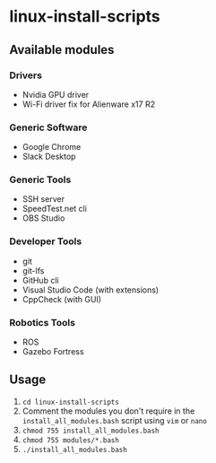 # linux-install-scripts
## Available modules
### Drivers
- Nvidia GPU driver
- Wi-Fi driver fix for Alienware x17 R2

### Generic Software
- Google Chrome
- Slack Desktop

### Generic Tools
- SSH server
- SpeedTest.net cli
- OBS Studio

### Developer Tools
- git
- git-lfs
- GitHub cli
- Visual Studio Code (with extensions)
- CppCheck (with GUI)

### Robotics Tools
- ROS
- Gazebo Fortress

## Usage
1. `cd linux-install-scripts`
2. Comment the modules you don't require in the `install_all_modules.bash` script using `vim` or `nano`
3. `chmod 755 install_all_modules.bash`
4. `chmod 755 modules/*.bash`
5. `./install_all_modules.bash`
